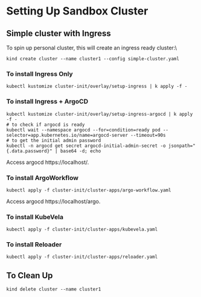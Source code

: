 # Setting Up Sandbox Cluster

## Simple cluster with Ingress

To spin up personal cluster, this will create an ingress ready cluster:\
```
kind create cluster --name cluster1 --config simple-cluster.yaml
```

### To install Ingress Only
```
kubectl kustomize cluster-init/overlay/setup-ingress | k apply -f -
```

### To install Ingress + ArgoCD
```
kubectl kustomize cluster-init/overlay/setup-ingress-argocd | k apply -f -
# to check if argocd is ready
kubectl wait --namespace argocd --for=condition=ready pod --selector=app.kubernetes.io/name=argocd-server --timeout=90s
# to get the initial admin password
kubectl -n argocd get secret argocd-initial-admin-secret -o jsonpath="{.data.password}" | base64 -d; echo
```
Access argocd https://localhost/.

### To install ArgoWorkflow
```
kubectl apply -f cluster-init/cluster-apps/argo-workflow.yaml
```
Access argocd https://localhost/argo.

### To install KubeVela
```
kubectl apply -f cluster-init/cluster-apps/kubevela.yaml
```

### To install Reloader
```
kubectl apply -f cluster-init/cluster-apps/reloader.yaml
```

## To Clean Up
```
kind delete cluster --name cluster1
```